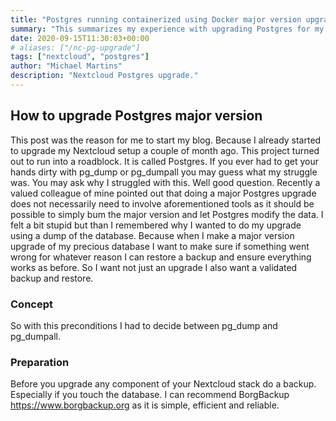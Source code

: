 ```yaml
---
title: "Postgres running containerized using Docker major version upgrade Nextcloud"
summary: "This summarizes my experience with upgrading Postgres for my containerized Nextcloud instance."
date: 2020-09-15T11:30:03+00:00
# aliases: ["/nc-pg-upgrade"]
tags: ["nextcloud", "postgres"]
author: "Michael Martins"
description: "Nextcloud Postgres upgrade."
---
```

## How to upgrade Postgres major version

This post was the reason for me to start my blog. Because I already started to upgrade my Nextcloud setup a couple of month ago. This project turned out to run into a roadblock. It is called Postgres.
If you ever had to get your hands dirty with pg_dump or pg_dumpall you may guess what my struggle was. You may ask why I struggled with this. Well good question. Recently a valued colleague of mine pointed out that doing a major Postgres upgrade does not necessarily need to involve aforementioned tools as it should be possible to simply bum the major version and let Postgres modify the data. I felt a bit stupid but than I remembered why I wanted to do my upgrade using a dump of the database.
Because when I make a major version upgrade of my precious database I want to make sure if something went wrong for whatever reason I can restore a backup and ensure everything works as before. So I want not just an upgrade I also want a validated backup and restore.

### Concept
So with this preconditions I had to decide between pg_dump and pg_dumpall. 

### Preparation
Before you upgrade any component of your Nextcloud stack do a backup. Especially if you touch the database. I can recommend BorgBackup https://www.borgbackup.org as it is simple, efficient and reliable.

### 
